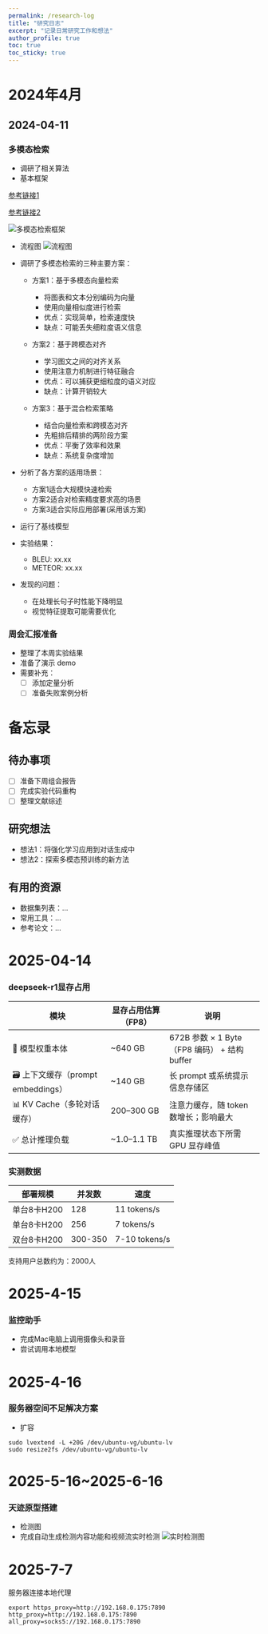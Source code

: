 ```yaml
---
permalink: /research-log
title: "研究日志"
excerpt: "记录日常研究工作和想法"
author_profile: true
toc: true
toc_sticky: true
---
```


# 2024年4月
## 2024-04-11
### 多模态检索
- 调研了相关算法
- 基本框架 

[参考链接1](https://blog.langchain.dev/semi-structured-multi-modal-rag/)

[参考链接2](https://www.analyticsvidhya.com/blog/2024/09/guide-to-building-multimodal-rag-systems/)

![多模态检索框架](images/multimodal-retrieval-framework.png)
- 流程图
![流程图](images/multimodal-retrieval-workflow.png)
- 调研了多模态检索的三种主要方案：
  - 方案1：基于多模态向量检索
    - 将图表和文本分别编码为向量
    - 使用向量相似度进行检索
    - 优点：实现简单，检索速度快
    - 缺点：可能丢失细粒度语义信息
  
  - 方案2：基于跨模态对齐
    - 学习图文之间的对齐关系
    - 使用注意力机制进行特征融合
    - 优点：可以捕获更细粒度的语义对应
    - 缺点：计算开销较大
    
  - 方案3：基于混合检索策略
    - 结合向量检索和跨模态对齐
    - 先粗排后精排的两阶段方案
    - 优点：平衡了效率和效果
    - 缺点：系统复杂度增加

- 分析了各方案的适用场景：
  - 方案1适合大规模快速检索
  - 方案2适合对检索精度要求高的场景
  - 方案3适合实际应用部署(采用该方案)

- 运行了基线模型
- 实验结果：
  - BLEU: xx.xx
  - METEOR: xx.xx
- 发现的问题：
  - 在处理长句子时性能下降明显
  - 视觉特征提取可能需要优化

### 周会汇报准备
- 整理了本周实验结果
- 准备了演示 demo
- 需要补充：
  - [ ] 添加定量分析
  - [ ] 准备失败案例分析

# 备忘录
## 待办事项
- [ ] 准备下周组会报告
- [ ] 完成实验代码重构
- [ ] 整理文献综述

## 研究想法
- 想法1：将强化学习应用到对话生成中
- 想法2：探索多模态预训练的新方法

## 有用的资源
- 数据集列表：...
- 常用工具：...
- 参考论文：... 

# 2025-04-14
### deepseek-r1显存占用

| 模块 | 显存占用估算（FP8） | 说明 |
|------|-------------------|------|
| 🧠 模型权重本体 | ~640 GB | 672B 参数 × 1 Byte（FP8 编码） + 结构 buffer |
| 🗃️ 上下文缓存（prompt embeddings） | ~140 GB | 长 prompt 或系统提示信息存储区 |
| 📊 KV Cache（多轮对话缓存） | 200–300 GB | 注意力缓存，随 token 数增长；影响最大 |
| ✅ 总计推理负载 | ~1.0–1.1 TB | 真实推理状态下所需 GPU 显存峰值 |

### 实测数据

| 部署规模 | 并发数 | 速度 |
|---------|--------|------|
| 单台8卡H200 | 128 | 11 tokens/s |
| 单台8卡H200 | 256 | 7 tokens/s |
| 双台8卡H200 | 300-350 | 7-10 tokens/s |

支持用户总数约为：2000人


# 2025-4-15
### 监控助手
- 完成Mac电脑上调用摄像头和录音
- 尝试调用本地模型

# 2025-4-16
### 服务器空间不足解决方案
- 扩容
```
sudo lvextend -L +20G /dev/ubuntu-vg/ubuntu-lv
sudo resize2fs /dev/ubuntu-vg/ubuntu-lv
```

# 2025-5-16~2025-6-16
### 天迹原型搭建
- 检测图
- 完成自动生成检测内容功能和视频流实时检测
![实时检测图](images/tianji.png)

# 2025-7-7
服务器连接本地代理
```
export https_proxy=http://192.168.0.175:7890 http_proxy=http://192.168.0.175:7890 all_proxy=socks5://192.168.0.175:7890
```